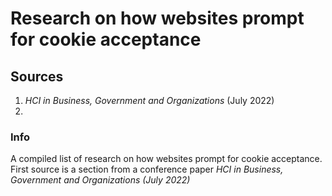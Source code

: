 # Research on how websites prompt for cookie acceptance


## Sources
1. *HCI in Business, Government and Organizations* (July 2022)
2. 



### Info
A compiled list of research on how websites prompt for cookie acceptance.
First source is a section from a conference paper *HCI in Business, Government and Organizations (July 2022)*

